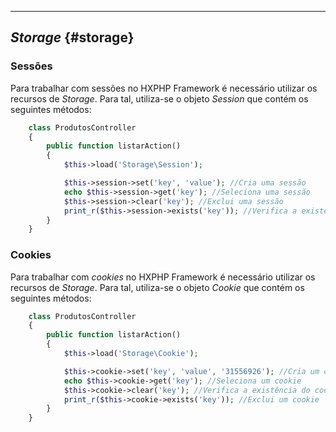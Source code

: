 ----

## *Storage* {#storage}

### Sessões

Para trabalhar com sessões no HXPHP Framework é necessário utilizar os recursos de *Storage*. Para tal, utiliza-se o objeto *Session* que contém os seguintes métodos:

```php
    class ProdutosController
    {
        public function listarAction()
        {
            $this->load('Storage\Session');

            $this->session->set('key', 'value'); //Cria uma sessão
            echo $this->session->get('key'); //Seleciona uma sessão
            $this->session->clear('key'); //Exclui uma sessão
            print_r($this->session->exists('key')); //Verifica a existência de uma sessão
        }
    }
```

### Cookies

Para trabalhar com *cookies* no HXPHP Framework é necessário utilizar os recursos de *Storage*. Para tal, utiliza-se o objeto *Cookie* que contém os seguintes métodos:

```php
    class ProdutosController
    {
        public function listarAction()
        {
            $this->load('Storage\Cookie');

            $this->cookie->set('key', 'value', '31556926'); //Cria um cookie ($name, $value, $time)
            echo $this->cookie->get('key'); //Seleciona um cookie
            $this->cookie->clear('key'); //Verifica a existência do cookie
            print_r($this->cookie->exists('key')); //Exclui um cookie
        }
    }
```